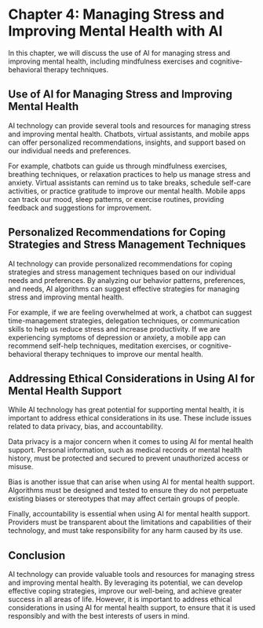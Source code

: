 Chapter 4: Managing Stress and Improving Mental Health with AI
==============================================================

In this chapter, we will discuss the use of AI for managing stress and improving mental health, including mindfulness exercises and cognitive-behavioral therapy techniques.

Use of AI for Managing Stress and Improving Mental Health
---------------------------------------------------------

AI technology can provide several tools and resources for managing stress and improving mental health. Chatbots, virtual assistants, and mobile apps can offer personalized recommendations, insights, and support based on our individual needs and preferences.

For example, chatbots can guide us through mindfulness exercises, breathing techniques, or relaxation practices to help us manage stress and anxiety. Virtual assistants can remind us to take breaks, schedule self-care activities, or practice gratitude to improve our mental health. Mobile apps can track our mood, sleep patterns, or exercise routines, providing feedback and suggestions for improvement.

Personalized Recommendations for Coping Strategies and Stress Management Techniques
-----------------------------------------------------------------------------------

AI technology can provide personalized recommendations for coping strategies and stress management techniques based on our individual needs and preferences. By analyzing our behavior patterns, preferences, and needs, AI algorithms can suggest effective strategies for managing stress and improving mental health.

For example, if we are feeling overwhelmed at work, a chatbot can suggest time-management strategies, delegation techniques, or communication skills to help us reduce stress and increase productivity. If we are experiencing symptoms of depression or anxiety, a mobile app can recommend self-help techniques, meditation exercises, or cognitive-behavioral therapy techniques to improve our mental health.

Addressing Ethical Considerations in Using AI for Mental Health Support
-----------------------------------------------------------------------

While AI technology has great potential for supporting mental health, it is important to address ethical considerations in its use. These include issues related to data privacy, bias, and accountability.

Data privacy is a major concern when it comes to using AI for mental health support. Personal information, such as medical records or mental health history, must be protected and secured to prevent unauthorized access or misuse.

Bias is another issue that can arise when using AI for mental health support. Algorithms must be designed and tested to ensure they do not perpetuate existing biases or stereotypes that may affect certain groups of people.

Finally, accountability is essential when using AI for mental health support. Providers must be transparent about the limitations and capabilities of their technology, and must take responsibility for any harm caused by its use.

Conclusion
----------

AI technology can provide valuable tools and resources for managing stress and improving mental health. By leveraging its potential, we can develop effective coping strategies, improve our well-being, and achieve greater success in all areas of life. However, it is important to address ethical considerations in using AI for mental health support, to ensure that it is used responsibly and with the best interests of users in mind.
